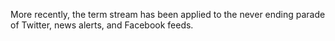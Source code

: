 More recently, the term stream has been applied to the never ending parade of Twitter, news alerts, and Facebook feeds.